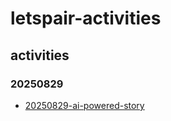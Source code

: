 # letspair-activities
## activities
### 20250829
- [20250829-ai-powered-story](./20250829-ai-powered-story)
